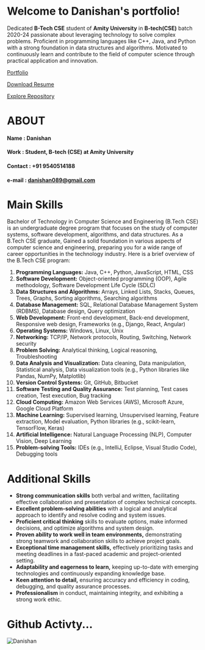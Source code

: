 # Welcome to Danishan's portfolio!

Dedicated **B-Tech CSE** student of  **Amity University** in **B-tech(CSE)** batch 2020-24 passionate about leveraging technology to solve complex problems. Proficient in programming languages like C++, Java, and Python with a strong foundation in data structures and algorithms. Motivated to continuously learn and contribute to the field of computer science through practical application and innovation.
 
 [Portfolio](https://danishan1.github.io/portfolio/)
 
 [Download Resume](https://github.com/Danishan1/Important/tree/main/Resume)
 
 [Explore Repository](https://github.com/Danishan1?tab=repositories)

 
 #
 # ABOUT
 
 #### Name : Danishan
 #### Work : Student, B-tech (CSE) at Amity University
 #### Contact : +91 9540514188
 #### e-mail : danishan089@gmail.com
 #### 
 
 
 
 # Main Skills
 
Bachelor of Technology in Computer Science and Engineering (B.Tech CSE) is an undergraduate degree program that focuses on the study of computer systems, software development, algorithms, and data structures. As a B.Tech CSE graduate, Gained a solid foundation in various aspects of computer science and engineering, preparing you for a wide range of career opportunities in the technology industry. Here is a brief overview of the B.Tech CSE program:


1. **Programming Languages:** Java, C++, Python, JavaScript, HTML, CSS
2. **Software Development:** Object-oriented programming (OOP), Agile methodology, Software Development Life Cycle (SDLC)
3. **Data Structures and Algorithms:** Arrays, Linked Lists, Stacks, Queues, Trees, Graphs, Sorting algorithms, Searching algorithms
4. **Database Management:** SQL, Relational Database Management System (RDBMS), Database design, Query optimization
5. **Web Development:** Front-end development, Back-end development, Responsive web design, Frameworks (e.g., Django, React, Angular)
6. **Operating Systems:** Windows, Linux, Unix
7. **Networking:** TCP/IP, Network protocols, Routing, Switching, Network security
8. **Problem Solving:** Analytical thinking, Logical reasoning, Troubleshooting
9. **Data Analysis and Visualization:** Data cleaning, Data manipulation, Statistical analysis, Data visualization tools (e.g., Python libraries like Pandas, NumPy, Matplotlib)
10. **Version Control Systems:** Git, GitHub, Bitbucket
11. **Software Testing and Quality Assurance:** Test planning, Test cases creation, Test execution, Bug tracking
12. **Cloud Computing:** Amazon Web Services (AWS), Microsoft Azure, Google Cloud Platform
13. **Machine Learning:** Supervised learning, Unsupervised learning, Feature extraction, Model evaluation, Python libraries (e.g., scikit-learn, TensorFlow, Keras)
14. **Artificial Intelligence:** Natural Language Processing (NLP), Computer Vision, Deep Learning
15. **Problem-solving Tools:** IDEs (e.g., IntelliJ, Eclipse, Visual Studio Code), Debugging tools


 # Additional Skills

- **Strong communication skills** both verbal and written, facilitating effective collaboration and presentation of complex technical concepts.
- **Excellent problem-solving abilities** with a logical and analytical approach to identify and resolve coding and system issues.
- **Proficient critical thinking** skills to evaluate options, make informed decisions, and optimize algorithms and system design.
- **Proven ability to work well in team environments,** demonstrating strong teamwork and collaboration skills to achieve project goals.
- **Exceptional time management skills,** effectively prioritizing tasks and meeting deadlines in a fast-paced academic and project-oriented setting.
- **Adaptability and eagerness to learn,** keeping up-to-date with emerging technologies and continuously expanding knowledge base.
- **Keen attention to detail,** ensuring accuracy and efficiency in coding, debugging, and quality assurance processes.
- **Professionalism** in conduct, maintaining integrity, and exhibiting a strong work ethic.

 
 

# Github Activty... 


![Danishan](https://github-readme-stats.vercel.app/api?username=Danishan1&&show_icons=true&&title&title_color=17202A&icon_color=A2D9CE&text_color=daf7dc&bg_color=16A085)
